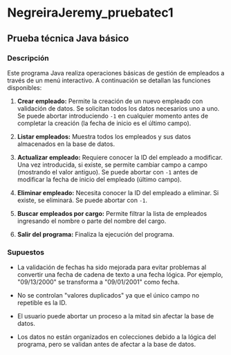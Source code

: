 # NegreiraJeremy_pruebatec1

## Prueba técnica Java básico

### Descripción

Este programa Java realiza operaciones básicas de gestión de empleados a través de un menú interactivo. A continuación se detallan las funciones disponibles:

1. **Crear empleado:** Permite la creación de un nuevo empleado con validación de datos. Se solicitan todos los datos necesarios uno a uno. Se puede abortar introduciendo `-1` en cualquier momento antes de completar la creación (la fecha de inicio es el último campo).

2. **Listar empleados:** Muestra todos los empleados y sus datos almacenados en la base de datos.

3. **Actualizar empleado:** Requiere conocer la ID del empleado a modificar. Una vez introducida, si existe, se permite cambiar campo a campo (mostrando el valor antiguo). Se puede abortar con `-1` antes de modificar la fecha de inicio del empleado (último campo).

4. **Eliminar empleado:** Necesita conocer la ID del empleado a eliminar. Si existe, se eliminará. Se puede abortar con `-1`.

5. **Buscar empleados por cargo:** Permite filtrar la lista de empleados ingresando el nombre o parte del nombre del cargo.

6. **Salir del programa:** Finaliza la ejecución del programa.

### Supuestos

- La validación de fechas ha sido mejorada para evitar problemas al convertir una fecha de cadena de texto a una fecha lógica. Por ejemplo, "09/13/2000" se transforma a "09/01/2001" como fecha.

- No se controlan "valores duplicados" ya que el único campo no repetible es la ID.

- El usuario puede abortar un proceso a la mitad sin afectar la base de datos.

- Los datos no están organizados en colecciones debido a la lógica del programa, pero se validan antes de afectar a la base de datos.
